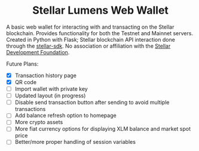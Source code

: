 <h1 style="text-align: center;"> Stellar Lumens Web Wallet </h1>

A basic web wallet for interacting with and transacting on the Stellar blockchain. Provides functionality for both the Testnet and Mainnet servers. Created in Python with Flask; Stellar blockchain API interaction done through the <a href="https://stellar-sdk.readthedocs.io/en/latest/index.html">stellar-sdk</a>. No association or affiliation with the <a href ="https://www.stellar.org/">Stellar Development Foundation</a>.

Future Plans:
- [x] Transaction history page
- [x] QR code
- [ ] Import wallet with private key
- [ ] Updated layout (in progress)
- [ ] Disable send transaction button after sending to avoid multiple transactions
- [ ] Add balance refresh option to homepage
- [ ] More crypto assets
- [ ] More fiat currency options for displaying XLM balance and market spot price
- [ ] Better/more proper handling of session variables
